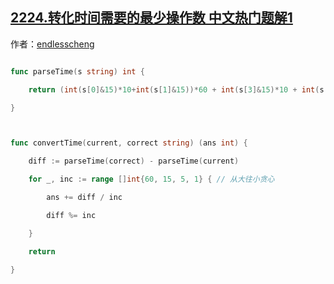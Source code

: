 ## [2224.转化时间需要的最少操作数 中文热门题解1](https://leetcode.cn/problems/minimum-number-of-operations-to-convert-time/solutions/100000/by-endlesscheng-kt0y)

作者：[endlesscheng](https://leetcode.cn/u/endlesscheng)

```go
func parseTime(s string) int {
	return (int(s[0]&15)*10+int(s[1]&15))*60 + int(s[3]&15)*10 + int(s[4]&15)
}

func convertTime(current, correct string) (ans int) {
	diff := parseTime(correct) - parseTime(current)
	for _, inc := range []int{60, 15, 5, 1} { // 从大往小贪心
		ans += diff / inc
		diff %= inc
	}
	return
}
```